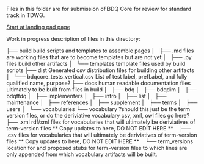 Files in this folder are for submission of BDQ Core for review for standard track in TDWG.

[Start at landing pad page](BDQ_Core_Landing_Page_index.md)


Work in progress description of files in this directory: 

├── build  build scripts and templates to assemble pages
│   ├── .md files are working files that are to become templates but are not yet
│   ├── .py files build other artifacts
│   └── templates template files used by build scripts
├── dist Generated csv distribution files for building other artifacts
│   └── bdqcore_tests_vertical.csv  List of test label, prefLabel, and fully qualified name, purpose?
├── docs  human readable documentation files ultimately to be built from files in build
│   ├── bdq
│   ├── bdqdim
│   ├── bdqffdq
│   ├── implementers
│   ├── intro
│   ├── list
│   ├── maintenance
│   ├── references
│   ├── supplement
│   ├── terms
│   ├── users
│   └── vocabularies
└── vocabulary ?should this just be the term version files, or do the deriviative vocabulary csv, xml, owl files go here?
    ├── .xml rdf/xml files for vocabularies that will ultimately be deriviatives of term-version files ** Copy updates to here, DO NOT EDIT HERE **
    ├── .csv files for vocabularies that will ultimately be deriviatives of term-version files ** Copy updates to here, DO NOT EDIT HERE ** 
    └── term_versions location for and proposed stubs for term-version files to which lines are only appended from which vocabulary artifacts will be built.


